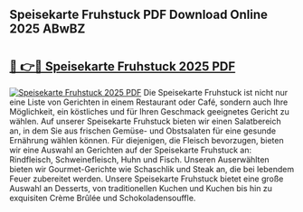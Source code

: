 ## Speisekarte Fruhstuck PDF Download Online 2025 ABwBZ

# <h2><a href="http://gcaze9i.nevu.top/?p=Speisekarte+Fruhstuck">🔗 👉🔴 Speisekarte Fruhstuck 2025 PDF</a></h2>

[![Speisekarte Fruhstuck 2025 PDF](https://i.imgur.com/dBaPXMq.png)](http://gcaze9i.nevu.top/?p=Speisekarte+Fruhstuck)
Die Speisekarte Fruhstuck ist nicht nur eine Liste von Gerichten in einem Restaurant oder Café, sondern auch Ihre Möglichkeit, ein köstliches und für Ihren Geschmack geeignetes Gericht zu wählen. Auf unserer Speisekarte Fruhstuck bieten wir einen Salatbereich an, in dem Sie aus frischen Gemüse- und Obstsalaten für eine gesunde Ernährung wählen können. Für diejenigen, die Fleisch bevorzugen, bieten wir eine Auswahl an Gerichten auf der Speisekarte Fruhstuck an: Rindfleisch, Schweinefleisch, Huhn und Fisch. Unseren Auserwählten bieten wir Gourmet-Gerichte wie Schaschlik und Steak an, die bei lebendem Feuer zubereitet werden. Unsere Speisekarte Fruhstuck bietet eine große Auswahl an Desserts, von traditionellen Kuchen und Kuchen bis hin zu exquisiten Crème Brûlée und Schokoladensouffle.
